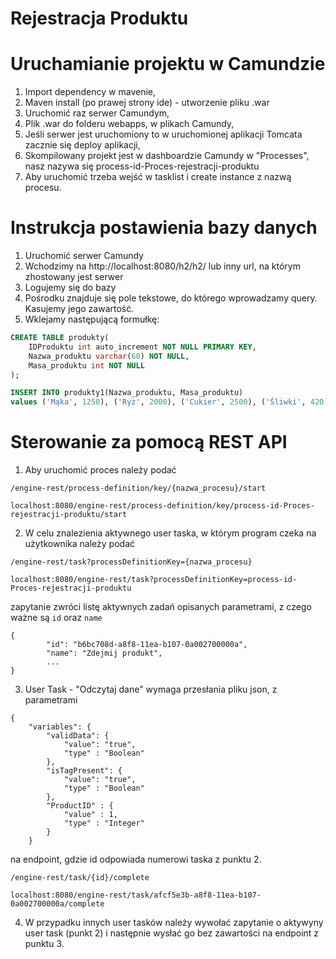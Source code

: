 # Rejestracja Produktu

# Uruchamianie projektu w Camundzie

1. Import dependency w mavenie,
2. Maven install (po prawej strony ide) - utworzenie pliku .war
3. Uruchomić raz serwer Camundym,
4. Plik .war do folderu webapps, w plikach Camundy,
5. Jeśli serwer jest uruchomiony to w uruchomionej aplikacji Tomcata zacznie się deploy aplikacji,
6. Skompilowany projekt jest w dashboardzie Camundy w "Processes", nasz nazywa się process-id-Proces-rejestracji-produktu
7. Aby uruchomić trzeba wejść w tasklist i create instance z nazwą procesu.

# Instrukcja postawienia bazy danych

1. Uruchomić serwer Camundy
2. Wchodzimy na http://localhost:8080/h2/h2/ lub inny url, na którym zhostowany jest serwer
3. Logujemy się do bazy
4. Pośrodku znajduje się pole tekstowe, do którego wprowadzamy query. Kasujemy jego zawartość.
5. Wklejamy następującą formułkę:

```sql
CREATE TABLE produkty(
    IDProduktu int auto_increment NOT NULL PRIMARY KEY,
    Nazwa_produktu varchar(60) NOT NULL,
    Masa_produktu int NOT NULL
);

INSERT INTO produkty1(Nazwa_produktu, Masa_produktu)
values ('Mąka', 1250), ('Ryż', 2000), ('Cukier', 2500), ('Śliwki', 420);

```

# Sterowanie za pomocą REST API

1. Aby uruchomić proces należy podać 
```
/engine-rest/process-definition/key/{nazwa_procesu}/start
```

```
localhost:8080/engine-rest/process-definition/key/process-id-Proces-rejestracji-produktu/start
```
2. W celu znalezienia aktywnego user taska, w którym program czeka na użytkownika należy podać
```
/engine-rest/task?processDefinitionKey={nazwa_procesu}
```

```
localhost:8080/engine-rest/task?processDefinitionKey=process-id-Proces-rejestracji-produktu
```

zapytanie zwróci listę aktywnych zadań opisanych parametrami, z czego ważne są ```id``` oraz ```name```
```
{
        "id": "b6bc708d-a8f8-11ea-b107-0a002700000a",
        "name": "Zdejmij produkt",
        ...
}
```

3. User Task - "Odczytaj dane" wymaga przesłania pliku json, z parametrami
```
{
    "variables": {
        "validData": {
            "value": "true",
            "type" : "Boolean"
        },
        "isTagPresent": {
        	"value": "true",
        	"type" : "Boolean"
        },
    	"ProductID" : {
    		"value" : 1,
    		"type" : "Integer"
    	}
    }
```
na endpoint, gdzie id odpowiada numerowi taska z punktu 2.
```
/engine-rest/task/{id}/complete
```

```
localhost:8080/engine-rest/task/afcf5e3b-a8f8-11ea-b107-0a002700000a/complete
```

4. W przypadku innych user tasków należy wywołać zapytanie o aktywyny user task (punkt 2) i następnie wysłać go bez zawartości na endpoint z punktu 3.
